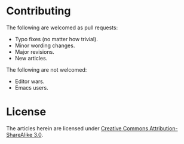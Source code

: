 # Contributing

The following are welcomed as pull requests:

  * Typo fixes (no matter how trivial).
  * Minor wording changes.
  * Major revisions.
  * New articles.

The following are not welcomed:

  * Editor wars.
  * Emacs users.

# License

The articles herein are licensed under [Creative Commons Attribution-ShareAlike
3.0][ccsa3].

  [ccsa3]: https://creativecommons.org/licenses/by-sa/3.s/us/
